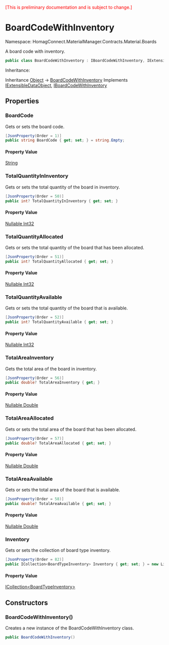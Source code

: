 <span style="color:red">[This is preliminary documentation and is subject to change.] </span>
# BoardCodeWithInventory

Namespace: HomagConnect.MaterialManager.Contracts.Material.Boards

A board code with inventory.

```csharp
public class BoardCodeWithInventory : IBoardCodeWithInventory, IExtensibleDataObject
```

Inheritance: 

Inheritance [Object](https://docs.microsoft.com/en-us/dotnet/api/system.object) -> [BoardCodeWithInventory](./homagconnect.materialmanager.contracts.material.boards.boardcodewithinventory.md)
Implements [IExtensibleDataObject](https://docs.microsoft.com/en-us/dotnet/api/system.runtime.serialization.iextensibledataobject), [IBoardCodeWithInventory](./homagconnect.materialmanager.contracts.material.boards.interfaces.iboardcodewithinventory)

## Properties

### **BoardCode**

Gets or sets the board code.

```csharp
[JsonProperty(Order = 1)]
public string BoardCode { get; set; } = string.Empty;
```

#### Property Value

[String](https://docs.microsoft.com/en-us/dotnet/api/system.string)

### **TotalQuantityInInventory**

Gets or sets the total quantity of the board in inventory.

```csharp
[JsonProperty(Order = 50)]
public int? TotalQuantityInInventory { get; set; }
```

#### Property Value

[Nullable Int32](https://docs.microsoft.com/en-us/dotnet/api/system.nullable-1)

### **TotalQuantityAllocated**

Gets or sets the total quantity of the board that has been allocated.

```csharp
[JsonProperty(Order = 51)]
public int? TotalQuantityAllocated { get; set; }
```

#### Property Value

[Nullable Int32](https://docs.microsoft.com/en-us/dotnet/api/system.nullable-1)

### **TotalQuantityAvailable**

Gets or sets the total quantity of the board that is available.

```csharp
[JsonProperty(Order = 52)]
public int? TotalQuantityAvailable { get; set; }
```

#### Property Value

[Nullable Int32](https://docs.microsoft.com/en-us/dotnet/api/system.nullable-1)

### **TotalAreaInventory**

Gets the total area of the board in inventory.

```csharp
[JsonProperty(Order = 56)]
public double? TotalAreaInventory { get; }
```

#### Property Value

[Nullable Double](https://docs.microsoft.com/en-us/dotnet/api/system.double)

### **TotalAreaAllocated**

Gets or sets the total area of the board that has been allocated.

```csharp
[JsonProperty(Order = 57)]
public double? TotalAreaAllocated { get; set; }
```

#### Property Value

[Nullable Double](https://docs.microsoft.com/en-us/dotnet/api/system.double)

### **TotalAreaAvailable**

Gets or sets the total area of the board that is available.

```csharp
[JsonProperty(Order = 58)]
public double? TotalAreaAvailable { get; set; }
```

#### Property Value

[Nullable Double](https://docs.microsoft.com/en-us/dotnet/api/system.double)

### **Inventory**

Gets or sets the collection of board type inventory.

```csharp
[JsonProperty(Order = 82)]
public ICollection<BoardTypeInventory> Inventory { get; set; } = new List<BoardTypeInventory>();
```

#### Property Value

[ICollection&lt;BoardTypeInventory&gt;](HomagConnect.MaterialManager.Contracts.Material.Boards.BoardTypeInventory)

## Constructors

### **BoardCodeWithInventory()**
Creates a new instance of the BoardCodeWithInventory class.

```csharp
public BoardCodeWithInventory()
```
